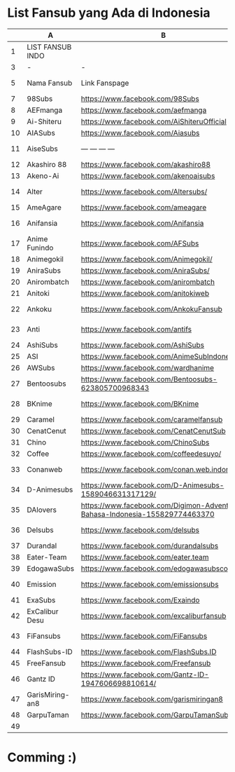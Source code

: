 # List Fansub yang Ada di Indonesia
|    | A                                                                                                | B                                                                           | C               | D                                                                              | E                    | F                                                              |
|----|--------------------------------------------------------------------------------------------------|-----------------------------------------------------------------------------|-----------------|--------------------------------------------------------------------------------|----------------------|----------------------------------------------------------------|
| 1  | LIST FANSUB INDO                                                                    |                                                                             |                 |                                                                                |                      |                                                                |
| 3  | -                                                                                         | -                                                             | -   |                                                                                |                      |                                                                |
| 5  | Nama Fansub                                                                                      | Link Fanspage                                                               | Nama Fansub     | Link Fanspage                                                                  | Nama Fansub          | Link Fanspage                                                  |
| 7  | 98Subs                                                                                           | https://www.facebook.com/98Subs                                             | Ginsub          | https://www.facebook.com/Ginsubindonesia                                       | ODASubs              | https://www.facebook.com/odasubs                               |
| 8  | AEFmanga                                                                                         | https://www.facebook.com/aefmanga                                           | Hana            | https://www.facebook.com/hanafansubs                                           | Oploverz             | https://www.facebook.com/oploverz.official                     |
| 9  | Ai-Shiteru                                                                                       | https://www.facebook.com/AiShiteruOfficial                                  | Hatsukoi        | https://www.facebook.com/hatsukoi.indonesia                                    | OugiSubs             | https://www.facebook.com/OugiSubs                              |
| 10 | AIASubs                                                                                          | https://www.facebook.com/Aiasubs                                            | Haruzora        | https://www.facebook.com/haruzorasub                                           | Pancake              | https://www.facebook.com/PancakeSubs                           |
| 11 | AiseSubs                                                                                         | — — — —                                                                     | Hikasub         | https://www.facebook.com/Hikasub                                               | Pendekarsubs         | https://www.facebook.com/Pendekarsubs-v2-397115674059761       |
| 12 | Akashiro 88                                                                                      | https://www.facebook.com/akashiro88                                         | Hinose          | https://www.facebook.com/Hikarinosekaii                                        | Pucuk                | https://www.facebook.com/pucuk.fansubs                         |
| 13 | Akeno-Ai                                                                                         | https://www.facebook.com/akenoaisubs                                        | HJL-Subs        | https://www.facebook.com/hjlsubs                                               | Puella               | https://www.facebook.com/Puellasubs                            |
| 14 | Alter                                                                                            | https://www.facebook.com/Altersubs/                                         | Hunter no Sekai | https://www.facebook.com/HunterSekai                                           | Quinime              | https://www.facebook.com/Quinime                               |
| 15 | AmeAgare                                                                                         | https://www.facebook.com/ameagare                                           | Huntersubs      | https://www.facebook.com/huntersubs                                            | Samehadaku           | https://www.facebook.com/Samehadaku                            |
| 16 | Anifansia                                                                                        | https://www.facebook.com/Anifansia                                          | IA-Hikari       | https://www.facebook.com/indoanimeforum/                                       | Sannin Konoha        | https://www.facebook.com/sanninkonohafansub/                   |
| 17 | Anime Funindo                                                                                    | https://www.facebook.com/AFSubs                                             | IASubs          | https://www.facebook.com/IASubs                                                | SaoriKana            | https://www.facebook.com/Saorikana.blogspot.id                 |
| 18 | Animegokil                                                                                       | https://www.facebook.com/Animegokil/                                        | Imaji           | https://facebook.com/FansubImaji/                                              | Shichi               | https://www.facebook.com/shichisub                             |
| 19 | AniraSubs                                                                                        | https://www.facebook.com/AniraSubs/                                         | Imouto          | https://www.facebook.com/imoutofans                                            | Shiro Subs           | https://www.facebook.com/ShiroSubs                             |
| 20 | Anirombatch                                                                                      | https://www.facebook.com/anirombatch                                        | Indis           | https://www.facebook.com/indissubsfp                                           | Silver Yasha         | https://www.facebook.com/SilverYashaFansub                     |
| 21 | Anitoki                                                                                          | https://www.facebook.com/anitokiweb                                         | IsengSub        | https://www.facebook.com/IsengSub                                              | Sora Iro             | https://www.facebook.com/Sorairosubs                           |
| 22 | Ankoku                                                                                           | https://www.facebook.com/AnkokuFansub                                       | Itsuwari        | https://www.facebook.com/itsuwarisub                                           | Souki-Hasshou        | https://www.facebook.com/Souki-Hasshou-Fanpage-216260605078498 |
| 23 | Anti                                                                                             | https://www.facebook.com/antifs                                             | Jakesubs        | https://www.facebook.com/jakesubsindo                                          | Susah NgeSubs        | https://www.facebook.com/susah.ngesubs                         |
| 24 | AshiSubs                                                                                         | https://www.facebook.com/AshiSubs                                           | Jalsubs         | https://www.facebook.com/FansubJalanan                                         | TerrificSubs         | https://www.facebook.com/terrificsubs                          |
| 25 | ASI                                                                                              | https://www.facebook.com/AnimeSubIndonesia/                                 | Kazefuri        | https://www.facebook.com/kazefuri/                                             | TGW                  | https://www.facebook.com/thegrayworld                          |
| 26 | AWSubs                                                                                           | https://www.facebook.com/wardhanime                                         | K.O Fansub      | https://www.facebook.com/kofansub                                              | TiramiSubs           | https://www.facebook.com/TiramiSubs                            |
| 27 | Bentoosubs                                                                                       | https://www.facebook.com/Bentoosubs-623805700968343                         | KentutNeraka    | https://www.facebook.com/KentutNerakaFansubs                                   | Tonansub             | https://www.facebook.com/Tontonanime                           |
| 28 | BKnime                                                                                           | https://www.facebook.com/BKnime                                             | Kokoro          | https://www.facebook.com/Kokoro-Fansub-Anime-Fansubs-Indonesia-457420401284612 | TTOD                 | https://www.facebook.com/TTODFansub/                           |
| 29 | Caramel                                                                                          | https://www.facebook.com/caramelfansub                                      | Kopaja          | https://www.facebook.com/Kopajasubs                                            | Twentiez             | https://www.facebook.com/twentiezsubs                          |
| 30 | CenatCenut                                                                                       | https://www.facebook.com/CenatCenutSub                                      | Kurai           | https://www.facebook.com/kuraifs                                               | UBW                  | https://www.facebook.com/unlimitedblurayworks/                 |
| 31 | Chino                                                                                            | https://www.facebook.com/ChinoSubs                                          | Kuroyuri        | https://www.facebook.com/kuroyurisubs                                          | UchiMaki             | https://www.facebook.com/Abdul.UchiMaki.Dattebayou             |
| 32 | Coffee                                                                                           | https://www.facebook.com/coffeedesuyo/                                      | Lokalsubs       | https://www.facebook.com/Lokalsubs                                             | USFK                 | https://www.facebook.com/NSFKIndo                              |
| 33 | Conanweb                                                                                         | https://www.facebook.com/conan.web.indonesia/                               | LoliSekai       | https://www.facebook.com/lolisekai                                             | USW                  | https://www.facebook.com/Unlimited-Subs-Works-322443244623479  |
| 34 | D-Animesubs                                                                                      | https://www.facebook.com/D-Animesubs-1589046631317129/                      | Lolisubs        | https://www.facebook.com/lolidesuyo                                            | Vedifi               | https://www.facebook.com/vedifisub                             |
| 35 | DAlovers                                                                                         | https://www.facebook.com/Digimon-Adventure-Bahasa-Indonesia-155829774463370 | Lulusubs        | https://www.facebook.com/Lulusubs-no-Ecchi-241198082576890                     | Vxsub                | https://www.facebook.com/vxsub.indonesia                       |
| 36 | Delsubs                                                                                          | https://www.facebook.com/delsubs                                            | Luminous        | https://www.facebook.com/LuminousFansub                                        | warung fansub        | https://www.facebook.com/Warungfansubs                         |
| 37 | Durandal                                                                                         | https://www.facebook.com/durandalsubs                                       | Manga Neko      | https://www.facebook.com/MangaNekoTrans                                        | WibuSubs             | https://www.facebook.com/ani.enthusiast                        |
| 38 | Eater-Team                                                                                       | https://www.facebook.com/eater.team                                         | Mangekyou       | https://www.facebook.com/mangekyanime                                          | Wire-Subs            | https://www.facebook.com/WireSubs                              |
| 39 | EdogawaSubs                                                                                      | https://www.facebook.com/edogawasubscom/                                    | Melody          | https://www.facebook.com/MelodyFI                                              | Xros                 | https://www.facebook.com/XrosFansub                            |
| 40 | Emission                                                                                         | https://www.facebook.com/emissionsubs                                       | Metro Platinum  | https://www.facebook.com/platinumworks/                                        | Yamisubs             | https://www.facebook.com/yamisubs                              |
| 41 | ExaSubs                                                                                          | https://www.facebook.com/Exaindo                                            | Moesubs         | https://www.facebook.com/Moesubs                                               | Yasumi               | https://facebook.com/Yasumisubs/                               |
| 42 | ExCalibur Desu                                                                                   | https://www.facebook.com/excaliburfansub                                    | N4O             | https://www.facebook.com/n4ofansub/                                            | Your Favorite Things | https://www.facebook.com/Your-Favorite-Things-1579527472073856 |
| 43 | FiFansubs                                                                                        | https://www.facebook.com/FiFansubs                                          | Nekonime        | https://www.facebook.com/nekonimeindo                                          | YuHi                 | https://www.facebook.com/Yume-Hitomi-Fansub-478576478919234    |
| 44 | FlashSubs-ID                                                                                     | https://www.facebook.com/FlashSubs.ID                                       | NekoPoi         | https://www.facebook.com/NekoPoiOfficial/                                      | Yuki                 | https://www.facebook.com/Yukisubs                              |
| 45 | FreeFansub                                                                                       | https://www.facebook.com/Freefansub                                         | NeoSubs         | https://www.facebook.com/NeoSubs                                               | YuukiFS              | https://www.facebook.com/yuukifansubsid                        |
| 46 | Gantz ID                                                                                         | https://www.facebook.com/Gantz-ID-1947606698810614/                         | Nge-Sub         | https://facebook.com/NgeSub/                                                   | ZenSub               | https://www.facebook.com/ZenSub                                |
| 47 | GarisMiring-an8                                                                                  | https://www.facebook.com/garismiringan8                                     | Ngepetsub       | https://www.facebook.com/NgepetSub                                             |                      |                                                                |
| 48 | GarpuTaman                                                                                       | https://www.facebook.com/GarpuTamanSubs/                                    | NinkiSubs       | https://www.facebook.com/ninkisubs/                                            |                      |                                                                |
| 49 |                                                                                                  |                                                                             |                 |                                                                                |                      |                                                                |
# Comming :)
